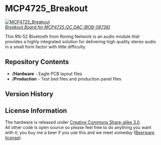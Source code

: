 MCP4725_Breakout
================
[![MCP4725_Breakout](https://cdn.sparkfun.com//assets/parts/1/9/2/7/08736-02a.jpg)  
*Breakout Board for MCP4725 I2C DAC (BOB-08736)*](https://www.sparkfun.com/products/8736)

This RN-52 Bluetooth from Roving Network is an audio module that provides a highly integrated solution for delivering high quality stereo audio in a small form factor with little difficulty.

Repository Contents
-------------------
* **/Hardware** - Eagle PCB layout files
* **/Production** - Test bed files and production panel files

Version History
---------------


License Information
-------------------
The hardware is released under [Creative Commons Share-alike 3.0](http://creativecommons.org/licenses/by-sa/3.0/).  
All other code is open source so please feel free to do anything you want with it; you buy me a beer if you use this and we meet someday ([Beerware license](http://en.wikipedia.org/wiki/Beerware)).

